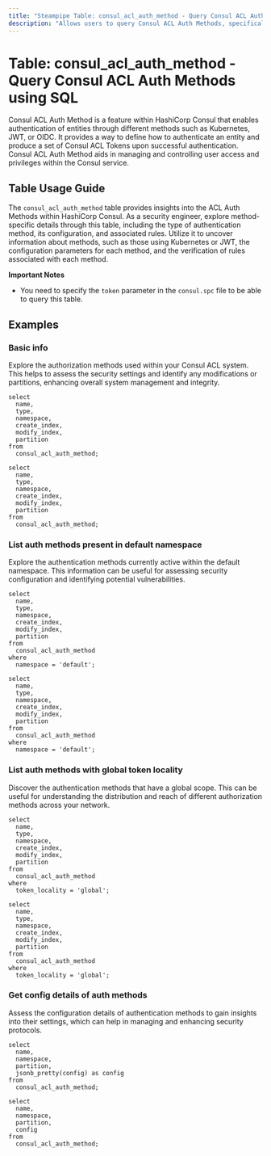 ```yaml
---
title: "Steampipe Table: consul_acl_auth_method - Query Consul ACL Auth Methods using SQL"
description: "Allows users to query Consul ACL Auth Methods, specifically the configuration and rules of each method, providing insights into access control within the Consul service."
---
```


# Table: consul_acl_auth_method - Query Consul ACL Auth Methods using SQL

Consul ACL Auth Method is a feature within HashiCorp Consul that enables authentication of entities through different methods such as Kubernetes, JWT, or OIDC. It provides a way to define how to authenticate an entity and produce a set of Consul ACL Tokens upon successful authentication. Consul ACL Auth Method aids in managing and controlling user access and privileges within the Consul service.

## Table Usage Guide

The `consul_acl_auth_method` table provides insights into the ACL Auth Methods within HashiCorp Consul. As a security engineer, explore method-specific details through this table, including the type of authentication method, its configuration, and associated rules. Utilize it to uncover information about methods, such as those using Kubernetes or JWT, the configuration parameters for each method, and the verification of rules associated with each method.

**Important Notes**
- You need to specify the `token` parameter in the `consul.spc` file to be able to query this table.

## Examples

### Basic info
Explore the authorization methods used within your Consul ACL system. This helps to assess the security settings and identify any modifications or partitions, enhancing overall system management and integrity.

```sql+postgres
select
  name,
  type,
  namespace,
  create_index,
  modify_index,
  partition
from
  consul_acl_auth_method;
```

```sql+sqlite
select
  name,
  type,
  namespace,
  create_index,
  modify_index,
  partition
from
  consul_acl_auth_method;
```

### List auth methods present in default namespace
Explore the authentication methods currently active within the default namespace. This information can be useful for assessing security configuration and identifying potential vulnerabilities.

```sql+postgres
select
  name,
  type,
  namespace,
  create_index,
  modify_index,
  partition
from
  consul_acl_auth_method
where
  namespace = 'default';
```

```sql+sqlite
select
  name,
  type,
  namespace,
  create_index,
  modify_index,
  partition
from
  consul_acl_auth_method
where
  namespace = 'default';
```

### List auth methods with global token locality
Discover the authentication methods that have a global scope. This can be useful for understanding the distribution and reach of different authorization methods across your network.

```sql+postgres
select
  name,
  type,
  namespace,
  create_index,
  modify_index,
  partition
from
  consul_acl_auth_method
where
  token_locality = 'global';
```

```sql+sqlite
select
  name,
  type,
  namespace,
  create_index,
  modify_index,
  partition
from
  consul_acl_auth_method
where
  token_locality = 'global';
```

### Get config details of auth methods
Assess the configuration details of authentication methods to gain insights into their settings, which can help in managing and enhancing security protocols.

```sql+postgres
select
  name,
  namespace,
  partition,
  jsonb_pretty(config) as config
from
  consul_acl_auth_method;
```

```sql+sqlite
select
  name,
  namespace,
  partition,
  config
from
  consul_acl_auth_method;
```